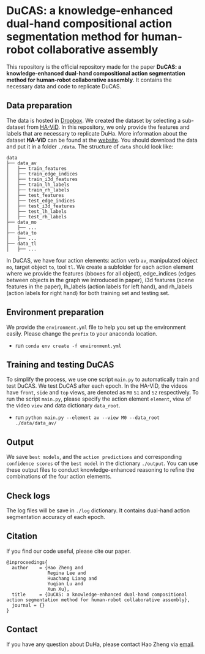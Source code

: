 # DuCAS: a knowledge-enhanced dual-hand compositional action segmentation method for human-robot collaborative assembly

This repository is the official repository made for the paper **DuCAS: a knowledge-enhanced dual-hand compositional action segmentation method for human-robot collaborative assembly**. It contains the necessary data and code to replicate DuCAS.

## Data preparation
The data is hosted in [Dropbox](https://www.dropbox.com/scl/fo/314g59o3qlplkwk2zfvyh/h?rlkey=yow1900rkxf5pukv4a7svt9rl&dl=0). We created the dataset by selecting a sub-dataset from [HA-ViD](https://iai-hrc.github.io/ha-vid). In this repository, we only provide the features and labels that are necessary to replicate DuHa. More information about the dataset **HA-ViD** can be found at the [website](https://iai-hrc.github.io/ha-vid).
You should download the data and put it in a folder `./data`. 
The structure of `data` should look like:
```
data
├── data_av
│   ├── train_features
│   ├── train_edge_indices
│   ├── train_i3d_features
│   ├── train_lh_labels
│   ├── train_rh_labels
│   ├── test_features
│   ├── test_edge_indices
│   ├── test_i3d_features
│   ├── test_lh_labels
│   ├── test_rh_labels
├── data_mo
│   ├── ...
├── data_to
│   ├── ...
├── data_tl
│   ├── ...
```

In DuCAS, we have four action elements: action verb `av`, manipulated object `mo`, target object `to`, tool `tl`. We create a subfolder for each action element where we provide the features (bboxes for all object), edge_indices (edges between objects in the graph we introduced in paper), i3d features (scene features in the paper), lh_labels (action labels for left hand), and rh_labels (action labels for right hand) for both training set and testing set.

## Environment preparation
We provide the `environment.yml` file to help you set up the environment easily. Please change the `prefix` to your anaconda location.
* run `conda env create -f environment.yml`

## Training and testing DuCAS
To simplify the process, we use one script `main.py` to automatically train and test DuCAS. We test DuCAS after each epoch. In the HA-ViD, the videos have `front`, `side` and `top` views, are denoted as `M0` `S1` and `S2` respectively. To run the script `main.py`, please specify the action element `element`, view of the video `view` and data dictionary `data_root`.
* run `python main.py --element av --view M0 --data_root ./data/data_av/`

## Output
We save `best models`, and the `action predictions` and corresponding `confidence scores` of the `best model` in the dictionary `./output`. You can use these output files to conduct knowledge-enhanced reasoning to refine the combinations of the four action elements. 

## Check logs
The log files will be save in `./log` dictionary. It contains dual-hand action segmentation accuracy of each epoch. 

## Citation
If you find our code useful, please cite our paper. 
```
@inproceedings{
  author    = {Hao Zheng and
               Regina Lee and
               Huachang Liang and
               Yuqian Lu and 
               Xun Xu},
  title     = {DuCAS: a knowledge-enhanced dual-hand compositional action segmentation method for human-robot collaborative assembly},
  journal = {}
}
```

## Contact
If you have any question about DuHa, please contact Hao Zheng via [email](mailto:hzhe951@aucklanduni.ac.nz).
